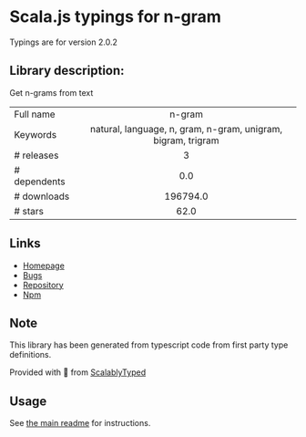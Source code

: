 
# Scala.js typings for n-gram

Typings are for version 2.0.2

## Library description:
Get n-grams from text

|                    |                 |
| ------------------ | :-------------: |
| Full name          | n-gram |
| Keywords           | natural, language, n, gram, n-gram, unigram, bigram, trigram |
| # releases         | 3 |
| # dependents       | 0.0 |
| # downloads        | 196794.0 |
| # stars            | 62.0 |

## Links
- [Homepage](https://github.com/words/n-gram#readme)
- [Bugs](https://github.com/words/n-gram/issues)
- [Repository](https://github.com/words/n-gram)
- [Npm](https://www.npmjs.com/package/n-gram)
    


## Note
This library has been generated from typescript code from first party type definitions.

Provided with :purple_heart: from [ScalablyTyped](https://github.com/oyvindberg/ScalablyTyped)

## Usage
See [the main readme](../../readme.md) for instructions.


